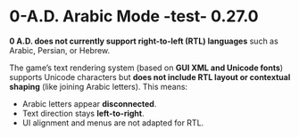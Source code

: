 # 0-A.D. Arabic Mode -test- 0.27.0

**0 A.D. does not currently support right-to-left (RTL) languages** such as Arabic, Persian, or Hebrew.

The game’s text rendering system (based on **GUI XML and Unicode fonts**) supports Unicode characters but **does not include RTL layout or contextual shaping** (like joining Arabic letters). This means:

* Arabic letters appear **disconnected**.
* Text direction stays **left-to-right**.
* UI alignment and menus are not adapted for RTL.
